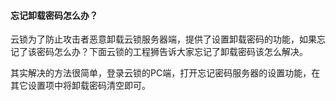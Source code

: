 #### 忘记卸载密码怎么办？
云锁为了防止攻击者恶意卸载云锁服务器端，提供了设置卸载密码的功能，如果忘记了该密码怎么办？下面云锁的工程狮告诉大家忘记了卸载密码该怎么解决。

其实解决的方法很简单，登录云锁的PC端，打开忘记密码服务器的设置功能，在其它设置项中将卸载密码清空即可。
